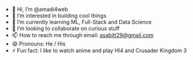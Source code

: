 - 👋 Hi, I’m @amadi4web
- 👀 I’m interested in building cool things
- 🌱 I’m currently learning ML, Full-Stack and Data Science
- 💞️ I’m looking to collaborate on curious stuff
- 📫 How to reach me through email: asabitt29@gmail.com
- 😄 Pronouns: He / His
- ⚡ Fun fact: I like to watch anime and play HI4 and Crusader Kingdom 3

<!---
amadi4web/amadi4web is a ✨ special ✨ repository because its `README.md` (this file) appears on your GitHub profile.
You can click the Preview link to take a look at your changes.
--->

